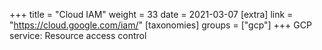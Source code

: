 +++
title = "Cloud IAM"
weight = 33
date = 2021-03-07
[extra]
link = "https://cloud.google.com/iam/"
[taxonomies]
groups = ["gcp"]
+++
GCP service: Resource access control

